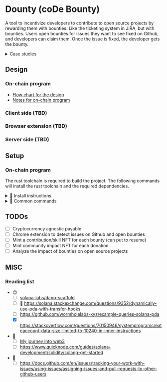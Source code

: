 # Dounty (coDe Bounty)

A tool to incentivize developers to contribute to open source projects by rewarding them with bounties. Like the ticketing system in JIRA, but with bounties. Users open bounties for issues they want to see fixed on Github, and developers can claim them. Once the issue is fixed, the developer gets the bounty.

<details>

<summary>Case studies</summary>

- BountySource
    - 🤔 https://www.reddit.com/r/opensource/comments/1d5v1uk/bountysource_is_dead/
    - https://github.com/bountysource
    - https://github.com/bountysource/core/issues/1586
- 🥵 Fiver
    - https://www.fiverr.com/?source=top_navd
- Liberapay is a platform that allows users to donate money to open source projects. It is similar to Patreon, but for open source projects. (https://www.patreon.com/)
    - https://en.liberapay.com/
- Kickstarter
    - https://www.kickstarter.com/discover/categories/technology/software
- 🥵 Upwork
    - https://www.upwork.com/hire/javascript-developers/
- 🥵 Gitpay
    - https://gitpay.me/#/
- Gitcoin
    - https://gitcoin.co/
    - https://explorer.gitcoin.co/#/projects
    - 🏳️ https://x.com/gitcoin/status/1870127565911785924
- 🥵 https://www.reddit.com/r/github/comments/11bu8p3/how_to_find_issues_with_bounties_on_github/
- 🥵 https://github.com/disclose/bug-bounty-platforms

</details>

## Design

### On-chain program

- [Flow chart for the design](docs/contract/flow-chart.md)
- [Notes for on-chain program](docs/contract/notes.md)

### Client side (TBD)

### Browser extension (TBD)

### Server side (TBD)

## Setup

### On-chain program

The rust toolchain is required to build the project. The following commands will install the rust toolchain and the required dependencies.

<details>
<summary>📌 Install instructions</summary>

```bash
# Install the rust toolchain
curl --proto '=https' --tlsv1.2 -sSf https://sh.rustup.rs | sh
```

Installing using Anchor version manager
```bash
# Install the Anchor version manager
cargo install --git https://github.com/coral-xyz/anchor avm --locked --force

# Install the build dependencies
sh -c "$(curl -sSfL https://release.anza.xyz/stable/install)"

# Check the version of Anchor
solana --version

# Install the latest version of Anchor
avm install latest

# Check the version of Anchor
anchor --version
```

</details>

<details>
<summary>📌 Common commands</summary>

```bash
solana config get # Get the current Solana cluster configuration
solana config set --url https://api.devnet.solana.com # Set the Solana cluster configuration
solana balance # Get the balance of the current wallet
solana airdrop 2 ~/.config/solana/id.json # Airdrop 1 SOL to the current wallet
solana address # Get the public key of the current wallet
solana keygen new --outfile ~/.config/solana/id.json # Generate a new keypair

solana transfer 1 [public-key] # Transfer 1 SOL to the specified public key
solana transfer --allow-unfunded-recipient 1 [public-key] # Transfer 1 SOL to the specified public key even if it's unfunded
solana transfer --allow-unfunded-recipient 1 [public-key] --from ~/.config/solana/id.json # Transfer 1 SOL from the current wallet to the specified public key even if it's unfunded

# https://docs.anza.xyz/cli/usage#solana-logs
solana logs --url localhost

# Initialize a new project
anchor init [new-workspace-name]
```

</details>


## TODOs

- [ ] Cryptocurrency agnostic payable
- [ ] Chrome extension to detect issues on Github and open bounties
- [ ] Mint a contribution/skill NFT for each bounty (can put to resume)
- [ ] Mint community impact NFT for each donation
- [ ] Analyze the impact of bounties on open source projects

## MISC

### Reading list

- 😊
    - [ ] [solana-labs/dapp-scaffold](https://github.com/solana-labs/dapp-scaffold/)
    - [ ] 🤔 https://solana.stackexchange.com/questions/9352/dynamically-use-pda-with-transfer-hooks
    - [ ] https://github.com/wormholelabs-xyz/example-queries-solana-pda
    - [x] https://stackoverflow.com/questions/70150946/systemprogramcreateaccount-data-size-limited-to-10240-in-inner-instructions
- 🙂
    - [ ] [My journey into web3](https://lorisleiva.com/my-journey-into-web-3)
    - [ ] https://www.quicknode.com/guides/solana-development/solidity/solang-get-started
- 🤨
    - [ ] https://docs.github.com/en/issues/tracking-your-work-with-issues/using-issues/assigning-issues-and-pull-requests-to-other-github-users
